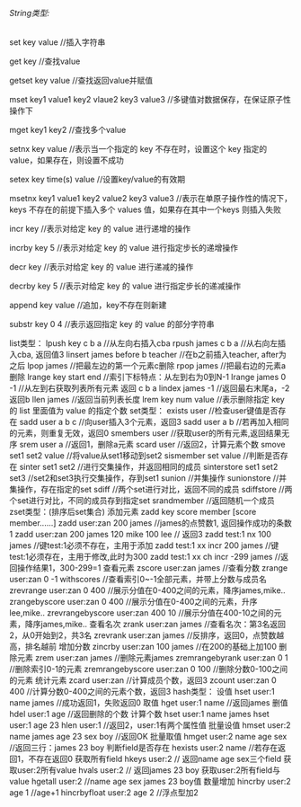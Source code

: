 ###### String类型:
set key value   //插入字符串

get key //查找value

getset key value    //查找返回value并赋值

mset key1 value1 key2 vlaue2 key3 value3   //多键值对数据保存，在保证原子性操作下

mget key1 key2  //查找多个value

setnx key value //表示当一个指定的 key 不存在时，设置这个 key 指定的 value，如果存在，则设置不成功

setex key time(s) value //设置key/value的有效期

msetnx key1 value1 key2 value2 key3 value3
//表示在单原子操作性的情况下，keys 不存在的前提下插入多个 values 值，如果存在其中一个keys 则插入失败

incr key //表示对给定 key 的 value 进行递增的操作

incrby key 5    //表示对给定 key 的 value 进行指定步长的递增操作

decr key    //表示对给定 key 的 value 进行递减的操作

decrby key 5    //表示对给定 key 的 value 进行指定步长的递减操作

append key value //追加，key不存在则新建

substr key 0 4  //表示返回指定 key 的 value 的部分字符串

list类型：
lpush key c b a        //从左向右插入cba
rpush james c b a     //从右向左插入cba, 返回值3
linsert james before b teacher //在b之前插入teacher, after为之后
lpop james         //把最左边的第一个元素c删除
rpop james        //把最右边的元素a删除
lrange key start end   //索引下标特点：从左到右为0到N-1
lrange james 0 -1     //从左到右获取列表所有元素 返回 c b a
lindex james -1      //返回最右末尾a，-2返回b
llen james          //返回当前列表长度
lrem key num value //表示删除指定 key 的 list 里面值为 value 的指定个数
set类型：
exists user          //检查user键值是否存在
sadd user a b c     //向user插入3个元素，返回3
sadd user a b      //若再加入相同的元素，则重复无效，返回0
smembers user     //获取user的所有元素,返回结果无序
srem user a      //返回1，删除a元素
scard user     //返回2，计算元素个数
smove set1 set2 value //将value从set1移动到set2
sismember set value //判断是否存在
sinter set1 set2 //进行交集操作，并返回相同的成员
sinterstore set1 set2 set3 //set2和set3执行交集操作，存到set1
sunion //并集操作
sunionstore //并集操作，存在指定的set
sdiff //两个set进行对比，返回不同的成员
sdiffstore //两个set进行对比，不同的成员存到指定set
srandmember //返回随机一个成员
zset类型：(排序后set集合)
添加元素
zadd key score member [score member......]
zadd user:zan 200 james                    //james的点赞数1, 返回操作成功的条数1
zadd user:zan 200 james 120 mike 100 lee  // 返回3
zadd test:1 nx 100 james                 //键test:1必须不存在，主用于添加
zadd test:1 xx incr 200 james           //键test:1必须存在，主用于修改,此时为300
zadd test:1 xx ch incr -299 james      //返回操作结果1，300-299=1
查看元素
zscore user:zan james                //查看分数
zrange user:zan 0 -1 withscores     //查看索引0~-1全部元素，并带上分数与成员名
zrevrange user:zan 0 400           //展示分值在0-400之间的元素，降序james,mike..
zrangebyscore user:zan 0 400      //展示分值在0-400之间的元素，升序lee,mike..
zrevrangebyscore user:zan 400 10 //展示分值在400-10之间的元素，降序james,mike..
查看名次
zrank user:zan james                 //查看名次：第3名返回2，从0开始到2，共3名
zrevrank user:zan james             //反排序，返回0，点赞数越高，排名越前
增加分数
zincrby user:zan 100 james         //在200的基础上加100
删除元素
zrem user:zan james               //删除元素james
zremrangebyrank user:zan 0 1     //删除索引0-1的元素
zremrangebyscore user:zan 0 100 //删除分数0-100之间的元素
统计元素
zcard user:zan                 //计算成员个数，返回3
zcount user:zan 0 400         //计算分数0-400之间的元素个数，返回3
hash类型：
设值
hset user:1 name james    //成功返回1，失败返回0
取值
hget user:1 name         //返回james
删值
hdel user:1 age         //返回删除的个数
计算个数
hset user:1 name james
hset user:1 age 23
hlen user:1            //返回2，user:1有两个属性值
批量设值
hmset user:2 name james age 23 sex boy //返回OK
批量取值
hmget user:2 name age sex   //返回三行：james 23 boy
判断field是否存在
hexists user:2 name        //若存在返回1，不存在返回0
获取所有field
hkeys user:2              // 返回name age sex三个field
获取user:2所有value
hvals user:2             // 返回james 23 boy
获取user:2所有field与value
hgetall user:2          //name age sex james 23 boy值
数量增加
hincrby user:2 age 1         //age+1
hincrbyfloat user:2 age 2   //浮点型加2









